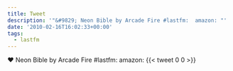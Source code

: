 ```yaml
---
title: Tweet
description: '"&#9829; Neon Bible by Arcade Fire #lastfm:  amazon: "'
date: '2010-02-16T16:02:33+00:00'
tags:
  - lastfm
---
```

&#9829; Neon Bible by Arcade Fire #lastfm:  amazon: 
      {{< tweet 0 0 >}}
    
